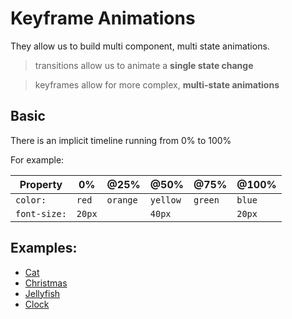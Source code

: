 # Keyframe Animations

They allow us to build multi component, multi state animations.

> transitions allow us to animate a **single state change**

> keyframes allow for more complex, **multi-state animations**

## Basic 

There is an implicit timeline running from 0% to 100%

For example:

| Property | 0% | @25% | @50% | @75% | @100% |
|----------|----|------|------|------|-------|
| `color:` | `red` | `orange` | `yellow` | `green` | `blue` |
| `font-size:` | `20px` | | `40px` | | `20px` |

## Examples:

- [Cat](https://codepen.io/SoyEva/full/LRjWzZ/)
- [Christmas](https://codepen.io/dodozhang21/full/imIvg/)
- [Jellyfish](https://codepen.io/FabioG/full/QjLreK/)
- [Clock](https://codepen.io/iliadraznin/full/JcqbE/)